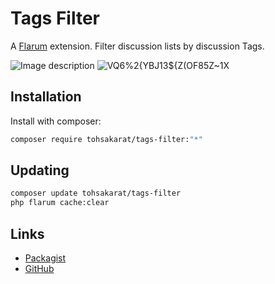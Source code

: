 # Tags Filter

A [Flarum](http://flarum.org) extension. Filter discussion lists by discussion Tags.
 
![Image description](https://gzszd.club/assets/files/2022-08-14/1660436657-595773-image.png) 
![VQ6%2{YBJ13${Z(OF85Z~1X](https://github.com/tohsakrat/flarum-tags-filter/assets/45536831/3dc933d0-01f2-4ff0-8647-3b7ee3ac7995)


## Installation

Install with composer:

```sh
composer require tohsakarat/tags-filter:"*"
```

## Updating

```sh
composer update tohsakarat/tags-filter
php flarum cache:clear
```

## Links

- [Packagist](https://packagist.org/packages/tohsakarat/tags-filter)
- [GitHub](https://github.com/tohsakrat/flarum-tags-filter/)
